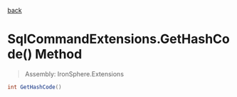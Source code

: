 ﻿

[back](/IronSphere.Extensions/types/SqlCommandExtensions)

# SqlCommandExtensions.GetHashCode() Method

> Assembly: IronSphere.Extensions

```csharp
int GetHashCode()
```



 